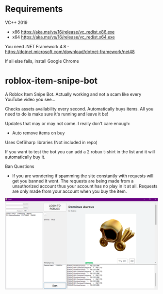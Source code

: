# Requirements

VC++ 2019
- x86 https://aka.ms/vs/16/release/vc_redist.x86.exe
- x64 https://aka.ms/vs/16/release/vc_redist.x64.exe

You need .NET Framework 4.8 - https://dotnet.microsoft.com/download/dotnet-framework/net48

If all else fails, install Google Chrome

# roblox-item-snipe-bot
A Roblox Item Snipe Bot. Actually working and not a scam like every YouTube video you see... 

Checks assets availability every second. 
Automatically buys items. 
All you need to do is make sure it's running and leave it be!

Updates that may or may not come. I really don't care enough:
- Auto remove items on buy

Uses CefSharp libraries (Not included in repo)

If you want to test the bot you can add a 2 robux t-shirt in the list and it will automatically buy it.

Ban Questions
- If you are wondering if spamming the site constantly with requests will get you banned it wont. The requests are being made from a unauthorized account thus your account has no play in it at all. Requests are only made from your account when you buy the item. 

![Bot](shot.png)


